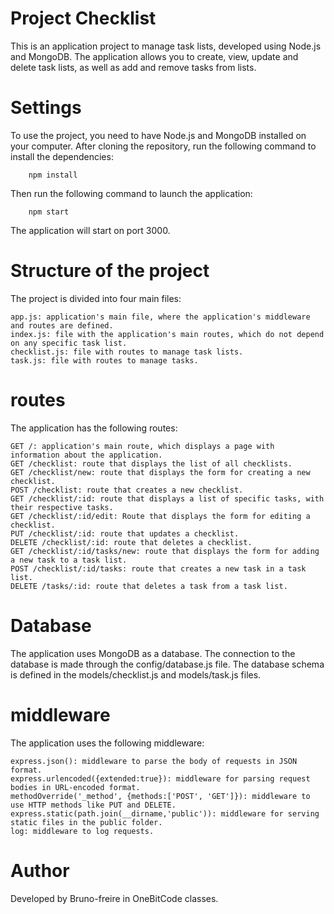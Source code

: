 # Project Checklist

This is an application project to manage task lists, developed using Node.js and MongoDB. The application allows you to create, view, update and delete task lists, as well as add and remove tasks from lists.

# Settings

To use the project, you need to have Node.js and MongoDB installed on your computer. After cloning the repository, run the following command to install the dependencies:

        npm install

Then run the following command to launch the application:

        npm start

The application will start on port 3000.

# Structure of the project

The project is divided into four main files:

    app.js: application's main file, where the application's middleware and routes are defined.
    index.js: file with the application's main routes, which do not depend on any specific task list.
    checklist.js: file with routes to manage task lists.
    task.js: file with routes to manage tasks.

# routes

The application has the following routes:

    GET /: application's main route, which displays a page with information about the application.
    GET /checklist: route that displays the list of all checklists.
    GET /checklist/new: route that displays the form for creating a new checklist.
    POST /checklist: route that creates a new checklist.
    GET /checklist/:id: route that displays a list of specific tasks, with their respective tasks.
    GET /checklist/:id/edit: Route that displays the form for editing a checklist.
    PUT /checklist/:id: route that updates a checklist.
    DELETE /checklist/:id: route that deletes a checklist.
    GET /checklist/:id/tasks/new: route that displays the form for adding a new task to a task list.
    POST /checklist/:id/tasks: route that creates a new task in a task list.
    DELETE /tasks/:id: route that deletes a task from a task list.

# Database

The application uses MongoDB as a database. The connection to the database is made through the config/database.js file. The database schema is defined in the models/checklist.js and models/task.js files.

# middleware

The application uses the following middleware:

    express.json(): middleware to parse the body of requests in JSON format.
    express.urlencoded({extended:true}): middleware for parsing request bodies in URL-encoded format.
    methodOverride('_method', {methods:['POST', 'GET']}): middleware to use HTTP methods like PUT and DELETE.
    express.static(path.join(__dirname,'public')): middleware for serving static files in the public folder.
    log: middleware to log requests.

# Author

Developed by Bruno-freire in OneBitCode classes.    
